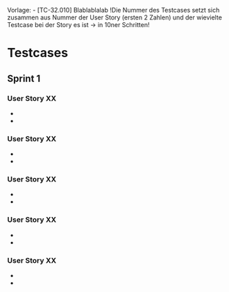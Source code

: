 Vorlage:
	- [TC-32.010] Blablablalab
	!Die Nummer des Testcases setzt sich zusammen aus Nummer der User Story (ersten 2 Zahlen) und der wievielte Testcase bei der Story es ist -> in 10ner Schritten!
# Testcases

## Sprint 1
### User Story XX
- 
- 
### User Story XX
-
-
### User Story XX
- 
-
### User Story XX
- 
-
### User Story XX
- 
-